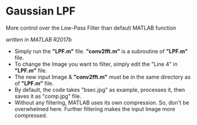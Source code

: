 # Gaussian LPF
More control over the Low-Pass Filter than default MATLAB function

*written in MATLAB R2017b*

- Simply run the **"LPF.m"** file. **"conv2fft.m"** is a subroutine of **"LPF.m"** file.
- To change the Image you want to filter, simply edit the "Line 4" in **"LPF.m"** file.
- The new input Image & **"conv2fft.m"** must be in the same directory as of **"LPF.m"** file.
- By default, the code takes "bsec.jpg" as example, processes it, then saves it as "comp.jpg" file.
- Without any filtering, MATLAB uses its own compression. So, don't be overwhelmed here. Further filtering makes the input Image more compressed.
